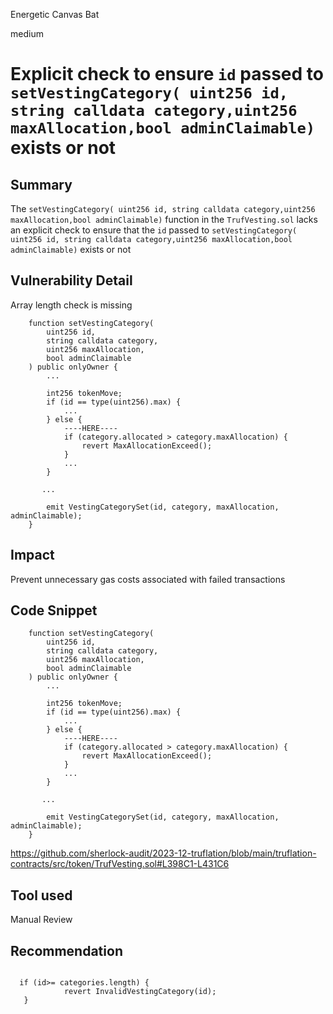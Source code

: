 Energetic Canvas Bat

medium

# Explicit check to ensure `id` passed to `setVestingCategory( uint256 id, string calldata category,uint256 maxAllocation,bool adminClaimable)` exists or not

## Summary

The `setVestingCategory( uint256 id, string calldata category,uint256 maxAllocation,bool adminClaimable)` function in the `TrufVesting.sol` lacks an explicit check to ensure that the `id` passed to `setVestingCategory( uint256 id, string calldata category,uint256 maxAllocation,bool adminClaimable)` exists or not

## Vulnerability Detail

Array length check is missing 

```solidity
    function setVestingCategory(
        uint256 id,
        string calldata category,
        uint256 maxAllocation,
        bool adminClaimable
    ) public onlyOwner {
        ...

        int256 tokenMove;
        if (id == type(uint256).max) {
            ...
        } else {
            ----HERE----
            if (category.allocated > category.maxAllocation) {
                revert MaxAllocationExceed();
            }
            ...
        }

       ...

        emit VestingCategorySet(id, category, maxAllocation, adminClaimable);
    }
```

## Impact

Prevent unnecessary gas costs associated with failed transactions

## Code Snippet

```solidity
    function setVestingCategory(
        uint256 id,
        string calldata category,
        uint256 maxAllocation,
        bool adminClaimable
    ) public onlyOwner {
        ...

        int256 tokenMove;
        if (id == type(uint256).max) {
            ...
        } else {
            ----HERE----
            if (category.allocated > category.maxAllocation) {
                revert MaxAllocationExceed();
            }
            ...
        }

       ...

        emit VestingCategorySet(id, category, maxAllocation, adminClaimable);
    }
```

https://github.com/sherlock-audit/2023-12-truflation/blob/main/truflation-contracts/src/token/TrufVesting.sol#L398C1-L431C6

## Tool used

Manual Review

## Recommendation

```solidity

  if (id>= categories.length) {
            revert InvalidVestingCategory(id);
   }

```
